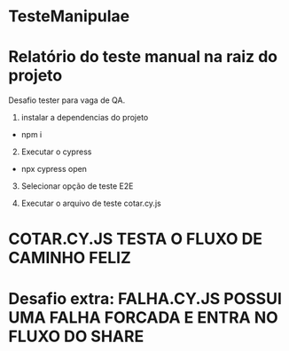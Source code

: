 # TesteManipulae
# Relatório do teste manual na raiz do projeto

Desafio tester para vaga de QA.

1. instalar a dependencias do projeto
- npm i

2. Executar o cypress
- npx cypress open


3. Selecionar opção de teste E2E

4. Executar o arquivo de teste cotar.cy.js 

# COTAR.CY.JS TESTA O FLUXO DE CAMINHO FELIZ
# Desafio extra: FALHA.CY.JS POSSUI UMA FALHA FORCADA E ENTRA NO FLUXO DO SHARE 

